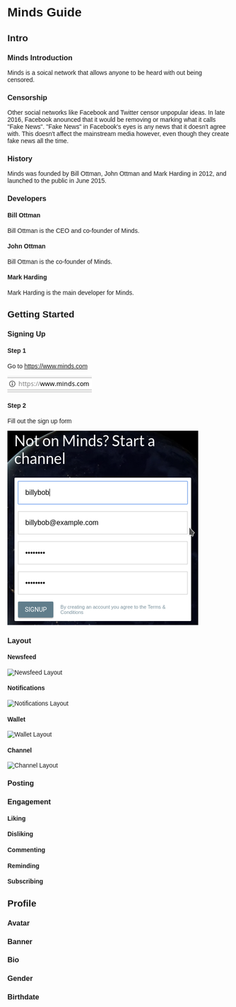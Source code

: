<title>Minds Guide</title>
<style>* { font-family: sans-serif }</style>

# Minds Guide

## Intro

### Minds Introduction
Minds is a soical network that allows anyone to be heard with out being censored.

### Censorship
Other social networks like Facebook and Twitter censor unpopular ideas. In late 2016, Facebook anounced that it would be removing or marking what it calls "Fake News". "Fake News" in Facebook's eyes is any news that it doesn't agree with. This doesn't affect the mainstream media however, even though they create fake news all the time.

### History
Minds was founded by Bill Ottman, John Ottman and Mark Harding in 2012, and launched to the public in June 2015.
  
### Developers
  
#### Bill Ottman
Bill Ottman is the CEO and co-founder of Minds.

#### John Ottman
Bill Ottman is the co-founder of Minds.
  
#### Mark Harding
Mark Harding is the main developer for Minds.
  
## Getting Started

### Signing Up

#### Step 1
Go to https://www.minds.com

![Minds URL](images/minds_url.png)

#### Step 2
Fill out the sign up form

![Sign Up Form](images/signup_form.png)
  
### Layout

#### Newsfeed
![Newsfeed Layout](images/newsfeed_layout.png)

#### Notifications
![Notifications Layout](images/notifications_layout.png)

#### Wallet
![Wallet Layout](images/wallet_layout.png)

#### Channel
![Channel Layout](images/channel_layout.png)

### Posting

### Engagement

#### Liking

#### Disliking

#### Commenting

#### Reminding

#### Subscribing

## Profile

### Avatar

### Banner

### Bio

### Gender

### Birthdate
